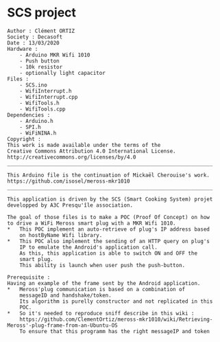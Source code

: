 # SCS project
    Author : Clément ORTIZ
	Society : Decasoft
	Date : 13/03/2020
	Hardware : 
		- Arduino MKR Wifi 1010
		- Push button
		- 10k resistor
		- optionally light capacitor
	Files : 
		- SCS.ino
		- WifiInterrupt.h
		- WifiInterrupt.cpp
		- WifiTools.h
		- WifiTools.cpp
	Dependencies :
		- Arduino.h
		- SPI.h
		- WiFiNINA.h
	Copyright :
    This work is made available under the terms of the
    Creative Commons Attribution 4.0 International License.
    http://creativecommons.org/licenses/by/4.0
	___________________________________________________________________
	
	This Arduino file is the continuation of Mickaël Cherouise's work.
	https://github.com/isosel/meross-mkr1010
	___________________________________________________________________
	
	This application is driven by the SCS (Smart Cooking System) projet
	developped by A3C Presqu'île association.
	
	The goal of those files is to make a POC (Proof Of Concept) on how 
	to drive a WiFi Meross smart plug with a MKR Wifi 1010.
	* 	This POC implement an auto-retrieve of plug's IP address based 
		on hostByName Wifi library.
	*	This POC also implement the sending of an HTTP query on plug's
		IP to emulate the Android's application call.
		As this, this application is able to switch ON and OFF the 
		smart plug.
		This ability is launch when user push the push-button.
		
	Prerequisite :
	Having an example of the frame sent by the Android application.
	*	Meross'plug communication is based on a combination of 
		messageID and handshake/token.
		Its algorithm is purelly constructor and not replicated in this 
		POC.
	* 	So it's needed to reproduce sniff describe in this wiki :
		https://github.com/ClementOrtiz/meross-mkr1010/wiki/Retrieving-Meross'-plug-frame-from-an-Ubuntu-OS
		To ensure that this programm has the right messageIP and token